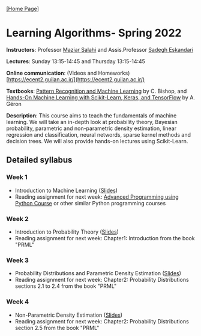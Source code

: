 [[Home Page]](https://sadegh28.github.io/eskandari)  
# Learning Algorithms- Spring 2022

**Instructors**: Professor [Maziar Salahi](https://scholar.google.com/citations?user=8cXhHrsAAAAJ&hl=en) and Assis.Professor [Sadegh Eskandari](https://sadegh28.github.io/eskandari) 

**Lectures**: Sunday 13:15-14:45 and Thursday 13:15-14:45

**Online communication**: (Videos and Homeworks) [https://ecent2.guilan.ac.ir/](https://ecent2.guilan.ac.ir/)

**Textbooks**: [Pattern Recognition and Machine Learning](https://www.microsoft.com/en-us/research/people/cmbishop/prml-book/) by C. Bishop, and [Hands-On Machine Learning with Scikit-Learn, Keras, and TensorFlow](https://www.oreilly.com/library/view/hands-on-machine-learning/9781492032632/) by A. Géron

**Description**: This course aims to teach the fundamentals of machine learning. We will take an in-depth look at probability theory, Bayesian probability, parametric and non-parametric density estimation, linear regression and classification, neural networds, sparse kernel methods and decision trees. We will also provide hands-on lectures using Scikit-Learn. 

## Detailed syllabus
### Week 1
* Introduction to Machine Learning ([Slides](Materials/intro.pdf))
* Reading assignment for next week: [Advanced Programming using Python Course]( https://sadegh28.github.io/AP1400-1/) or other similar Python programming courses 

### Week 2
* Introduction to Probability Theory ([Slides](Materials/ProbabilityTheory.pdf))
* Reading assignment for next week: Chapter1: Introduction from the book "PRML"

### Week 3
* Probability Distributions and Parametric Density Estimation ([Slides](Materials/ParbabilityDistributions.pdf))
* Reading assignment for next week: Chapter2: Probability Distributions sections 2.1 to 2.4 from the book "PRML"

### Week 4
* Non-Parametric Density Estimation ([Slides](Materials/NonparametricDensityEstimation.pdf))
* Reading assignment for next week: Chapter2: Probability Distributions section 2.5 from the book "PRML"

